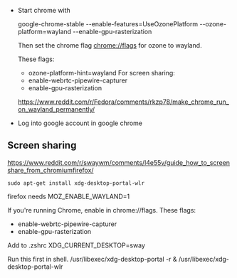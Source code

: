 - Start chrome with

    google-chrome-stable --enable-features=UseOzonePlatform --ozone-platform=wayland --enable-gpu-rasterization

  Then set the chrome flag <chrome://flags> for ozone to wayland.

  These flags:
  - ozone-platform-hint=wayland
  For screen sharing:
  - enable-webrtc-pipewire-capturer
  - enable-gpu-rasterization

  <https://www.reddit.com/r/Fedora/comments/rkzp78/make_chrome_run_on_wayland_permanently/>

- Log into google account in google chrome

Screen sharing
--------------

<https://www.reddit.com/r/swaywm/comments/l4e55v/guide_how_to_screenshare_from_chromiumfirefox/>

    sudo apt-get install xdg-desktop-portal-wlr

firefox needs MOZ_ENABLE_WAYLAND=1

If you're running Chrome, enable in chrome://flags.
  These flags:
  - enable-webrtc-pipewire-capturer
  - enable-gpu-rasterization

Add to .zshrc XDG_CURRENT_DESKTOP=sway

Run this first in shell.
/usr/libexec/xdg-desktop-portal -r & /usr/libexec/xdg-desktop-portal-wlr
